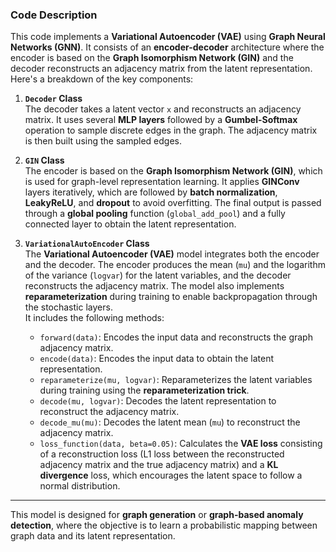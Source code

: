 ### **Code Description**

This code implements a **Variational Autoencoder (VAE)** using **Graph Neural Networks (GNN)**. It consists of an **encoder-decoder** architecture where the encoder is based on the **Graph Isomorphism Network (GIN)** and the decoder reconstructs an adjacency matrix from the latent representation. Here's a breakdown of the key components:

1. **`Decoder` Class**  
   The decoder takes a latent vector `x` and reconstructs an adjacency matrix. It uses several **MLP layers** followed by a **Gumbel-Softmax** operation to sample discrete edges in the graph. The adjacency matrix is then built using the sampled edges.

2. **`GIN` Class**  
   The encoder is based on the **Graph Isomorphism Network (GIN)**, which is used for graph-level representation learning. It applies **GINConv** layers iteratively, which are followed by **batch normalization**, **LeakyReLU**, and **dropout** to avoid overfitting. The final output is passed through a **global pooling** function (`global_add_pool`) and a fully connected layer to obtain the latent representation.

3. **`VariationalAutoEncoder` Class**  
   The **Variational Autoencoder (VAE)** model integrates both the encoder and the decoder. The encoder produces the mean (`mu`) and the logarithm of the variance (`logvar`) for the latent variables, and the decoder reconstructs the adjacency matrix. The model also implements **reparameterization** during training to enable backpropagation through the stochastic layers.  
   It includes the following methods:
   - `forward(data)`: Encodes the input data and reconstructs the graph adjacency matrix.
   - `encode(data)`: Encodes the input data to obtain the latent representation.
   - `reparameterize(mu, logvar)`: Reparameterizes the latent variables during training using the **reparameterization trick**.
   - `decode(mu, logvar)`: Decodes the latent representation to reconstruct the adjacency matrix.
   - `decode_mu(mu)`: Decodes the latent mean (`mu`) to reconstruct the adjacency matrix.
   - `loss_function(data, beta=0.05)`: Calculates the **VAE loss** consisting of a reconstruction loss (L1 loss between the reconstructed adjacency matrix and the true adjacency matrix) and a **KL divergence** loss, which encourages the latent space to follow a normal distribution.

---

This model is designed for **graph generation** or **graph-based anomaly detection**, where the objective is to learn a probabilistic mapping between graph data and its latent representation.
